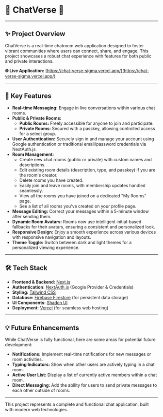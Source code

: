 # 🚀 ChatVerse 💬

---

## ✨ Project Overview

ChatVerse is a real-time chatroom web application designed to foster vibrant communities where users can connect, share, and engage. This project showcases a robust chat experience with features for both public and private interactions.

**🌐 Live Application:** [https://chat-verse-sigma.vercel.app/](https://chat-verse-sigma.vercel.app/)

---

## 🌟 Key Features

* **Real-time Messaging:** Engage in live conversations within various chat rooms.
* **Public & Private Rooms:**
    * **Public Rooms:** Freely accessible for anyone to join and participate.
    * **Private Rooms:** Secured with a passkey, allowing controlled access for a select group.
* **User Authentication:** Securely sign in and manage your account using Google authentication or traditional email/password credentials via NextAuth.js.
* **Room Management:**
    * Create new chat rooms (public or private) with custom names and descriptions.
    * Edit existing room details (description, type, and passkey) if you are the room's creator.
    * Delete rooms you have created.
    * Easily join and leave rooms, with membership updates handled seamlessly.
    * View all the rooms you have joined on a dedicated "My Rooms" page.
    * See a list of all rooms you've created on your profile page.
* **Message Editing:** Correct your messages within a 5-minute window after sending them.
* **Dynamic Room Avatars:** Rooms now use intelligent initial-based fallbacks for their avatars, ensuring a consistent and personalized look.
* **Responsive Design:** Enjoy a smooth experience across various devices with responsive navigation and layouts.
* **Theme Toggle:** Switch between dark and light themes for a personalized viewing experience.

---

## 🛠️ Tech Stack

* **Frontend & Backend:** [Next.js](https://nextjs.org/)
* **Authentication:** [NextAuth.js](https://next-auth.js.org/) (Google Provider & Credentials)
* **Styling:** [Tailwind CSS](https://tailwindcss.com/)
* **Database:** [Firebase Firestore](https://firebase.google.com/docs/firestore) (for persistent data storage)
* **UI Components:** [Shadcn UI](https://ui.shadcn.com/)
* **Deployment:** [Vercel](https://vercel.com/) (for seamless web hosting)

---

## 💡 Future Enhancements

While ChatVerse is fully functional, here are some areas for potential future development:

* **Notifications:** Implement real-time notifications for new messages or room activities.
* **Typing Indicators:** Show when other users are actively typing in a chat room.
* **Active User List:** Display a list of currently active members within a chat room.
* **Direct Messaging:** Add the ability for users to send private messages to each other outside of rooms.

---

This project represents a complete and functional chat application, built with modern web technologies.